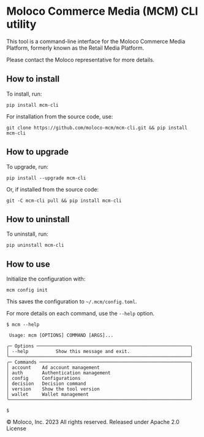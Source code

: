 # Moloco Commerce Media (MCM) CLI utility

This tool is a command-line interface for the Moloco Commerce Media Platform, formerly known as the Retail Media Platform.

Please contact the Moloco representative for more details.

## How to install

To install, run:
```
pip install mcm-cli
```

For installation from the source code, use:
```
git clone https://github.com/moloco-mcm/mcm-cli.git && pip install mcm-cli
```

## How to upgrade

To upgrade, run:
```
pip install --upgrade mcm-cli
```

Or, if installed from the source code:
```
git -C mcm-cli pull && pip install mcm-cli
```

## How to uninstall

To uninstall, run:
```
pip uninstall mcm-cli
```

## How to use
Initialize the configuration with:
```
mcm config init
```
This saves the configuration to `~/.mcm/config.toml`.

For more details on each command, use the `--help` option.
```
$ mcm --help

 Usage: mcm [OPTIONS] COMMAND [ARGS]...

╭─ Options ────────────────────────────────────────────────────────╮
│ --help          Show this message and exit.                      │
╰──────────────────────────────────────────────────────────────────╯
╭─ Commands ───────────────────────────────────────────────────────╮
│ account    Ad account management                                 │
│ auth       Authentication management                             │
│ config     Configurations                                        │
│ decision   Decision command                                      │
│ version    Show the tool version                                 │
│ wallet     Wallet management                                     │
╰──────────────────────────────────────────────────────────────────╯

$
```

© Moloco, Inc. 2023 All rights reserved. Released under Apache 2.0 License
